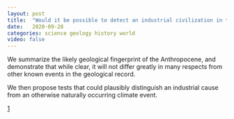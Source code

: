 ```yaml
---
layout: post
title:  "Would it be possible to detect an industrial civilization in the geological record?"
date:   2020-09-28
categories: science geology history world
video: false
---
```


 We summarize the likely geological fingerprint of the Anthropocene, and demonstrate that while clear, it will not differ greatly in many respects from other known events in the geological record. 
 
 We then propose tests that could plausibly distinguish an industrial cause from an otherwise naturally occurring climate event.

[1]

[1]: //arxiv.org/abs/1804.03748
